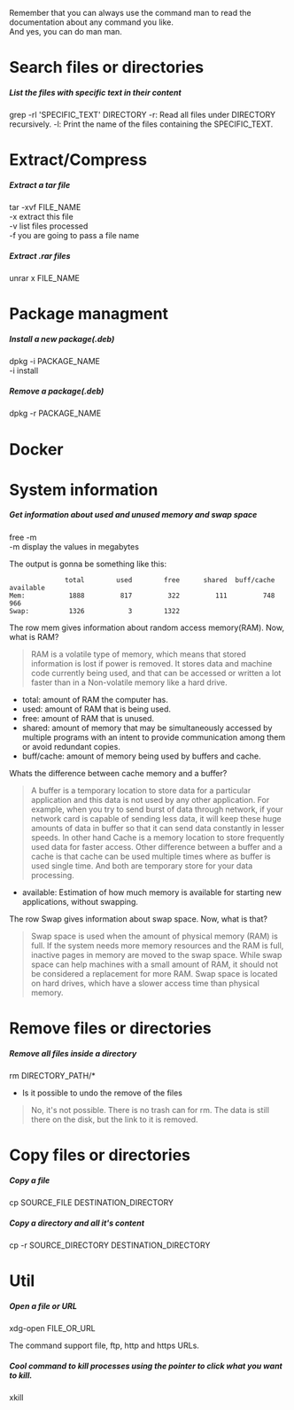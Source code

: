 Remember that you can always use the command man to read the documentation about any command you like.\
And yes, you can do man man. 

# Search files or directories

##### List the files with specific text in their content 
grep -rl 'SPECIFIC_TEXT' DIRECTORY
-r: Read all files under DIRECTORY recursively.
-l: Print the name of the files containing the SPECIFIC_TEXT.

# Extract/Compress 

##### Extract a tar file
tar -xvf FILE_NAME\
-x extract this file\
-v list files processed\
-f you are going to pass a file name

##### Extract .rar files
unrar x FILE_NAME

# Package managment

##### Install a new package(.deb)
dpkg -i PACKAGE_NAME\
-i install

##### Remove a package(.deb)
dpkg -r PACKAGE_NAME

# Docker

# System information

##### Get information about used and unused memory and swap space
free -m\
-m display the values in megabytes

The output is gonna be something like this:

                  total        used        free      shared  buff/cache   available
    Mem:           1888         817         322         111         748         966
    Swap:          1326           3        1322

The row mem gives information about random access memory(RAM). Now, what is RAM?
> RAM is a volatile type of memory, which means that stored information is lost if power is removed. It stores data and machine code currently being used, and that can be accessed or written a lot faster than in a Non-volatile memory like a hard drive.

 - total: amount of RAM the computer has.
 - used: amount of RAM that is being used.
 - free: amount of RAM that is unused.
 - shared: amount of memory that may be simultaneously accessed by multiple programs with an intent to provide communication among them or avoid redundant copies.
 - buff/cache:  amount of memory being used by buffers and cache.

Whats the difference between cache memory and a buffer?
> A buffer is a temporary location to store data for a particular application and this data is not used by any other application. For example, when you try to send burst of data through network, if your network card is capable of sending less data, it will keep these huge amounts of data in buffer so that it can send data constantly in lesser speeds. In other hand Cache is a memory location to store frequently used data for faster access. Other difference between a buffer and a cache is that cache can be used multiple times where as buffer is used single time. And both are temporary store for your data processing.

 - available: Estimation of how much memory is available for starting new applications, without swapping.

The row Swap gives information about swap space. Now, what is that?
> Swap space is used when the amount of physical memory (RAM) is full. If the system needs more memory resources and the RAM is full, inactive pages in memory are moved to the swap space. While swap space can help machines with a small amount of RAM, it should not be considered a replacement for more RAM. Swap space is located on hard drives, which have a slower access time than physical memory.

# Remove files or directories

##### Remove all files inside a directory
rm DIRECTORY_PATH/* 

 - Is it possible to undo the remove of the files 
> No, it's not possible. There is no trash can for rm. The data is still there on the disk, but the link to it is removed. 

# Copy files or directories

##### Copy a file
cp SOURCE_FILE DESTINATION_DIRECTORY 

##### Copy a directory and all it's content
cp -r SOURCE_DIRECTORY DESTINATION_DIRECTORY

# Util

##### Open a file or URL 
xdg-open FILE_OR_URL

The command support file, ftp, http and https URLs.

##### Cool command to kill processes using the pointer to click what you want to kill.
xkill
